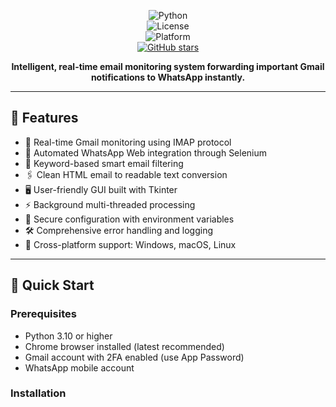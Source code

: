 
<div align="center">

![Python](https://img.shields.io/badge/python-v3.10+-blue.svg)  
![License](https://img.shields.io/badge/license-MIT-blue.svg)  
![Platform](https://img.shields.io/badge/platform-windows%20%7C%20macOS%20%7C%20linux-lightgrey.svg)  
[![GitHub stars](https://img.shields.io/github/stars/v4viki/WhatMail.svg?style=social&label=Star)](https://github.com/v4viki/WhatMail)

**Intelligent, real-time email monitoring system forwarding important Gmail notifications to WhatsApp instantly.**

</div>

---

## 🎯 Features

- 📧 Real-time Gmail monitoring using IMAP protocol  
- 📱 Automated WhatsApp Web integration through Selenium  
- 🎯 Keyword-based smart email filtering  
- 🖇️ Clean HTML email to readable text conversion  
- 🖥️ User-friendly GUI built with Tkinter  
- ⚡ Background multi-threaded processing  
- 🔐 Secure configuration with environment variables  
- 🛠️ Comprehensive error handling and logging  
- 🚀 Cross-platform support: Windows, macOS, Linux  

---

## 🚀 Quick Start

### Prerequisites

- Python 3.10 or higher  
- Chrome browser installed (latest recommended)  
- Gmail account with 2FA enabled (use App Password)  
- WhatsApp mobile account  

### Installation


